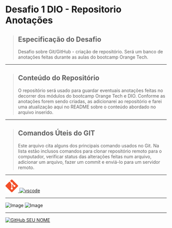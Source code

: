# Desafio 1 DIO - Repositorio Anotações

>## Especificação do Desafio
> Desafio sobre Git/GitHub - criação de repositório.
> Será um banco de anotações feitas durante as aulas do bootcamp Orange Tech.
---

>## Conteúdo do Repositório
> O repositório será usado para guardar eventuais anotações feitas no decorrer dos módulos do bootcamp Orange Tech e DIO. Conforme as anotações forem sendo criadas, as adicionarei ao repositório e farei uma atualização aqui no README sobre o conteúdo abordado no arquivo inserido.
---
>## Comandos Úteis do GIT
> Este arquivo cita alguns dos principais comando usados no Git. Na lista estão inclusos comandos para clonar repositório remoto para o computador, verificar status das alterações feitas num arquivo, adicionar um arquivo, fazer um commit e enviá-lo para um servidor remoto.
---
<a href="https://git-scm.com/" target="_blank"> 
    <img src="https://raw.githubusercontent.com/devicons/devicon/master/icons/git/git-original.svg" alt="css3" width="40" height="40"/> 
</a>
<a href="https://code.visualstudio.com/">
    <img src="https://cdn.jsdelivr.net/gh/devicons/devicon/icons/vscode/vscode-original.svg" alt="vscode" width="40" height="40"/>
</a>

---

![Image](https://img.shields.io/badge/GitHub-100000?style=for-the-badge&logo=github&logoColor=white)
![Image](https://img.shields.io/badge/Markdown-000000?style=for-the-badge&logo=markdown&logoColor=white)

---

[![GitHub SEU NOME]( https://img.shields.io/github/followers/VanessaSwerts?label=follow&style=social)](https://github.com/AmandaPardinho)